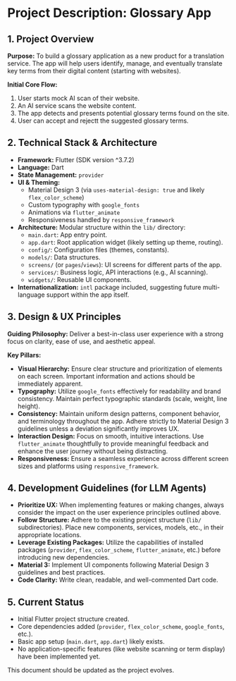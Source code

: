 # Project Description: Glossary App

## 1. Project Overview

**Purpose:** To build a glossary application as a new product for a translation service. The app will help users identify, manage, and eventually translate key terms from their digital content (starting with websites).

**Initial Core Flow:**
1. User starts mock AI scan of their website.
2. An AI service scans the website content.
3. The app detects and presents potential glossary terms found on the site.
4. User can accept and rejectt the suggested glossary terms.

## 2. Technical Stack & Architecture

*   **Framework:** Flutter (SDK version ^3.7.2)
*   **Language:** Dart
*   **State Management:** `provider`
*   **UI & Theming:**
    *   Material Design 3 (via `uses-material-design: true` and likely `flex_color_scheme`)
    *   Custom typography with `google_fonts`
    *   Animations via `flutter_animate`
    *   Responsiveness handled by `responsive_framework`
*   **Architecture:** Modular structure within the `lib/` directory:
    *   `main.dart`: App entry point.
    *   `app.dart`: Root application widget (likely setting up theme, routing).
    *   `config/`: Configuration files (themes, constants).
    *   `models/`: Data structures.
    *   `screens/` (or `pages`/`views`): UI screens for different parts of the app.
    *   `services/`: Business logic, API interactions (e.g., AI scanning).
    *   `widgets/`: Reusable UI components.
*   **Internationalization:** `intl` package included, suggesting future multi-language support within the app itself.

## 3. Design & UX Principles

**Guiding Philosophy:** Deliver a best-in-class user experience with a strong focus on clarity, ease of use, and aesthetic appeal.

**Key Pillars:**
*   **Visual Hierarchy:** Ensure clear structure and prioritization of elements on each screen. Important information and actions should be immediately apparent.
*   **Typography:** Utilize `google_fonts` effectively for readability and brand consistency. Maintain perfect typographic standards (scale, weight, line height).
*   **Consistency:** Maintain uniform design patterns, component behavior, and terminology throughout the app. Adhere strictly to Material Design 3 guidelines unless a deviation significantly improves UX.
*   **Interaction Design:** Focus on smooth, intuitive interactions. Use `flutter_animate` thoughtfully to provide meaningful feedback and enhance the user journey without being distracting.
*   **Responsiveness:** Ensure a seamless experience across different screen sizes and platforms using `responsive_framework`.

## 4. Development Guidelines (for LLM Agents)

*   **Prioritize UX:** When implementing features or making changes, always consider the impact on the user experience principles outlined above.
*   **Follow Structure:** Adhere to the existing project structure (`lib/` subdirectories). Place new components, services, models, etc., in their appropriate locations.
*   **Leverage Existing Packages:** Utilize the capabilities of installed packages (`provider`, `flex_color_scheme`, `flutter_animate`, etc.) before introducing new dependencies.
*   **Material 3:** Implement UI components following Material Design 3 guidelines and best practices.
*   **Code Clarity:** Write clean, readable, and well-commented Dart code.

## 5. Current Status

*   Initial Flutter project structure created.
*   Core dependencies added (`provider`, `flex_color_scheme`, `google_fonts`, etc.).
*   Basic app setup (`main.dart`, `app.dart`) likely exists.
*   No application-specific features (like website scanning or term display) have been implemented yet.

This document should be updated as the project evolves. 